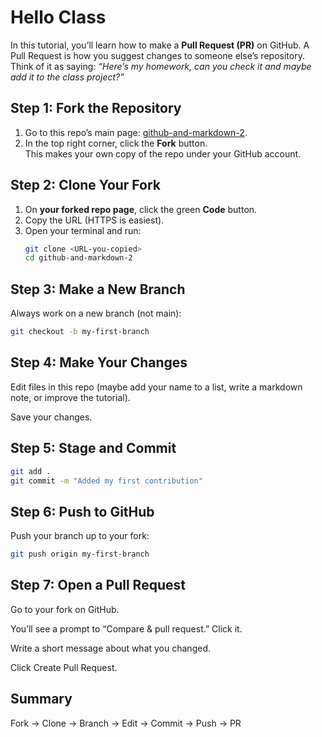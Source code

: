 # Hello Class

In this tutorial, you’ll learn how to make a **Pull Request (PR)** on GitHub. A Pull Request is how you suggest changes to someone else’s repository. Think of it as saying: *“Here’s my homework, can you check it and maybe add it to the class project?”*

## Step 1: Fork the Repository
1. Go to this repo’s main page: [github-and-markdown-2](https://github.com/mjwagerman/github-and-markdown-2/).
2. In the top right corner, click the **Fork** button.  
   This makes your own copy of the repo under your GitHub account.


## Step 2: Clone Your Fork
1. On **your forked repo page**, click the green **Code** button.
2. Copy the URL (HTTPS is easiest).
3. Open your terminal and run:
   ```bash
   git clone <URL-you-copied>
   cd github-and-markdown-2
   ```
   
## Step 3: Make a New Branch
Always work on a new branch (not main):
   

   ```bash
   git checkout -b my-first-branch
   ```
## Step 4: Make Your Changes
Edit files in this repo (maybe add your name to a list, write a markdown note, or improve the tutorial).

Save your changes.

## Step 5: Stage and Commit
   ```bash
   git add .
   git commit -m "Added my first contribution"
   ```
## Step 6: Push to GitHub
Push your branch up to your fork:

   ```bash
   git push origin my-first-branch
   ```
## Step 7: Open a Pull Request
Go to your fork on GitHub.

You’ll see a prompt to “Compare & pull request.” Click it.

Write a short message about what you changed.

Click Create Pull Request.

## Summary
Fork → Clone → Branch → Edit → Commit → Push → PR
